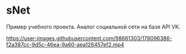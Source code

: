 # sNet

Пример учебного проекта. Аналог социальной сети на базе API VK.



https://user-images.githubusercontent.com/98661303/178096386-f2a387cc-9d5c-46ea-9a60-aea126457ef2.mp4


